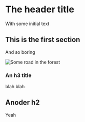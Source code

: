 # The header title

With some initial text

## This is the first section

And so boring

![Some road in the forest](https://i.insider.com/6358fd74df449200194511f8?width=1000&format=jpeg&auto=webp)
### An h3 title

blah blah

## Anoder h2

Yeah
